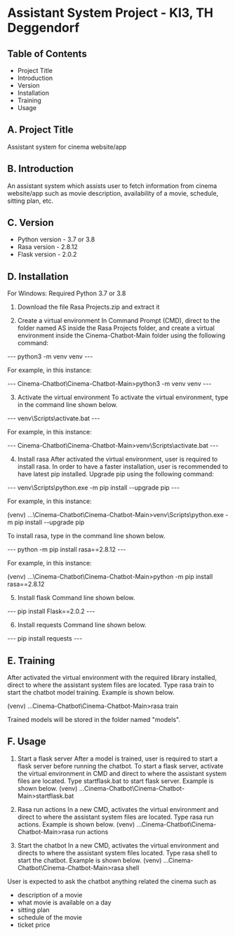 # Assistant System Project - KI3, TH Deggendorf

## Table of Contents
* Project Title
* Introduction
* Version
* Installation
* Training
* Usage


A. Project Title
----------------
Assistant system for cinema website/app


B. Introduction
---------------
An assistant system which assists user to fetch information from cinema website/app such as movie description, availability of a movie, schedule, sitting plan, etc.


C. Version
----------
- Python version - 3.7 or 3.8
- Rasa version - 2.8.12
- Flask version - 2.0.2


D. Installation
---------------
For Windows:
Required Python 3.7 or 3.8

1. Download the file Rasa Projects.zip and extract it

2. Create a virtual environment
In Command Prompt (CMD), direct to the folder named AS inside the Rasa Projects folder, and create a virtual environment inside the Cinema-Chatbot-Main folder using the following command:  

--- python3 -m venv venv ---  

For example, in this instance:  

--- Cinema-Chatbot\Cinema-Chatbot-Main>python3 -m venv venv ---

3. Activate the virtual environment
To activate the virtual environment, type in the command line shown below.  

--- venv\Scripts\activate.bat ---  

For example, in this instance:  

--- Cinema-Chatbot\Cinema-Chatbot-Main>venv\Scripts\activate.bat ---

4. Install rasa
After activated the virtual environment, user is required to install rasa. 
In order to have a faster installation, user is recommended to have latest pip installed.
Upgrade pip using the following command:  

--- venv\Scripts\python.exe -m pip install --upgrade pip ---  

For example, in this instance:  

(venv) ...\Cinema-Chatbot\Cinema-Chatbot-Main>venv\Scripts\python.exe -m pip install --upgrade pip

To install rasa, type in the command line shown below.  

--- python -m pip install rasa==2.8.12 ---  

For example, in this instance:  

(venv) ...\Cinema-Chatbot\Cinema-Chatbot-Main>python -m pip install rasa==2.8.12

5. Install flask
Command line shown below.  

--- pip install Flask==2.0.2 ---

6. Install requests
Command line shown below.  

--- pip install requests ---


E. Training
-------------------
After activated the virtual environment with the required library installed, direct to where the assistant system files are located.
Type rasa train to start the chatbot model training.
Example is shown below.  

(venv) ...Cinema-Chatbot\Cinema-Chatbot-Main>rasa train  

Trained models will be stored in the folder named "models".


F. Usage
--------
1. Start a flask server
After a model is trained, user is required to start a flask server before running the chatbot.
To start a flask server, activate the virtual environment in CMD and direct to where the assistant system files are located.
Type startflask.bat to start flask server.
Example is shown below.
(venv) ...Cinema-Chatbot\Cinema-Chatbot-Main>startflask.bat

2. Rasa run actions
In a new CMD, activates the virtual environment and direct to where the assistant system files are located.
Type rasa run actions.
Example is shown below.
(venv) ...Cinema-Chatbot\Cinema-Chatbot-Main>rasa run actions

3. Start the chatbot
In a new CMD, activates the virtual environment and directs to where the assistant system files located.
Type rasa shell to start the chatbot.
Example is shown below.
(venv) ...Cinema-Chatbot\Cinema-Chatbot-Main>rasa shell

User is expected to ask the chatbot anything related the cinema such as 
- description of a movie
- what movie is available on a day
- sitting plan
- schedule of the movie 
- ticket price
